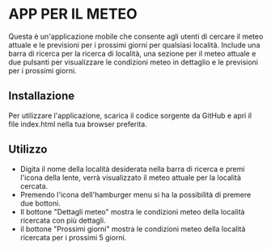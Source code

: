 # APP PER IL METEO
Questa è un'applicazione mobile che consente agli utenti di cercare il meteo attuale e le previsioni per i prossimi giorni per qualsiasi località.
Include una barra di ricerca per la ricerca di località, una sezione per il meteo attuale e due pulsanti per visualizzare le condizioni meteo in dettaglio 
e le previsioni per i prossimi giorni.

## Installazione
Per utilizzare l'applicazione, scarica il codice sorgente da GitHub e apri il file index.html nella tua browser preferita.

## Utilizzo
- Digita il nome della località desiderata nella barra di ricerca e premi l'icona della lente, verrà visualizzato il meteo attuale per la località cercata.
- Premendo l'icona dell'hamburger menu si ha la possibilità di premere due bottoni.
- Il bottone "Dettagli meteo" mostra le condizioni meteo della località ricercata con più dettagli.
- il bottone "Prossimi giorni" mostra le condizioni meteo della località ricercata per i prossimi 5 giorni.
